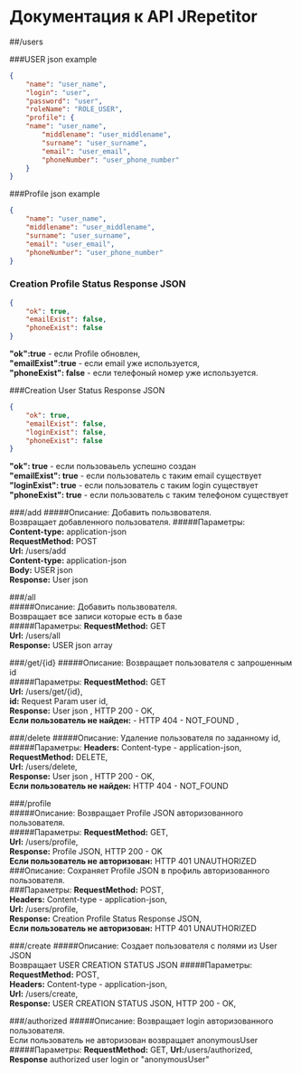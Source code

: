 # Документация к API JRepetitor 

##/users

###USER json example
```json
{
    "name": "user_name",
    "login": "user",
    "password": "user",
    "roleName": "ROLE_USER",
    "profile": {
	"name": "user_name",
        "middlename": "user_middlename",
        "surname": "user_surname",
        "email": "user_email",
        "phoneNumber": "user_phone_number"
    }
}
```

###Profile json example
```json
{
    "name": "user_name",
    "middlename": "user_middlename",
    "surname": "user_surname",
    "email": "user_email",
    "phoneNumber": "user_phone_number"
}
```

### Creation Profile Status Response JSON
````json
{
    "ok": true,
    "emailExist": false,
    "phoneExist": false
}
````
**"ok":true** - если Profile обновлен,  
**"emailExist":true** - если email уже используется,  
**"phoneExist": false** - если телефоный номер уже используется.

###Creation User Status Response JSON

```json
{
    "ok": true,
    "emailExist": false,
    "loginExist": false,
    "phoneExist": false
}
```
**"ok": true** - если пользоваьель успешно создан  
**"emailExist": true** - если пользователь с таким email существует  
**"loginExist": true** - если пользователь с таким login существует  
**"phoneExist": true** - если пользователь с таким телефоном существует  

###/add
#####Описание:
Добавить пользвователя.    
Возвращает добавленного пользователя.
#####Параметры:  
**Content-type:** application-json  
**RequestMethod:** POST  
**Url:** /users/add   
**Content-type:** application-json  
**Body:** USER json  
**Response:** User json  

###/all  
#####Описание:
Добавить пользвователя.  
Возвращает все записи которые есть в базе    
#####Параметры: 
**RequestMethod:** GET  
**Url:** /users/all  
**Response:** USER json array  

###/get/{id}
#####Описание:
Возвращает пользователя c запрошенным id  
#####Параметры:
**RequestMethod:**  GET  
**Url:**  /users/get/{id},    
**id:**  Request Param user id,  
**Response:**  User json , HTTP 200 - OK,    
**Если пользователь не найден:** - HTTP 404 - NOT_FOUND , 

###/delete
#####Описание:
Удаление пользователя по заданному id,  
#####Параметры:
**Headers:** Content-type - application-json, 
**RequestMethod:** DELETE,  
**Url:** /users/delete,  
**Response:**  User json , HTTP 200 - OK,  
**Если пользователь не найден:**  HTTP 404 - NOT_FOUND  

###/profile  
#####Описание:
Возвращает Profile JSON авторизованного пользователя.  
#####Параметры:
**RequestMethod:** GET,   
**Url:** /users/profile,  
**Response:** Profile JSON, HTTP 200 - OK  
**Если пользователь не авторизован:** HTTP 401 UNAUTHORIZED
###Описание:
Сохраняет Profile JSON в профиль авторизованного пользователя.  
###Параметры:
**RequestMethod:** POST,  
**Headers:** Content-type - application-json,  
**Url:** /users/profile,  
**Response:** Creation Profile Status Response JSON,  
**Если пользователь не авторизован:** HTTP 401 UNAUTHORIZED  

###/create
#####Описание:
Создает пользователя с полями из User JSON  
Возвращает USER CREATION STATUS JSON
#####Параметры:
**RequestMethod:** POST,  
**Headers:** Content-type - application-json,  
**Url:** /users/create,  
**Response:** USER CREATION STATUS JSON, HTTP 200 - OK,

###/authorized
#####Описание:
Возвращает login авторизованного пользователя.  
Если пользователь не авторизован возвращает anonymousUser
#####Параметры:
**RequestMethod:** GET,
**Url:**/users/authorized,   
**Response** authorized user login or "anonymousUser"

  
   
    
   